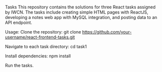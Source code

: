 Tasks
This repository contains the solutions for three React tasks assigned by IWCN. The tasks include creating simple HTML pages with ReactJS, developing a notes web app with MySQL integration, and posting data to an API endpoint.

Usage:
Clone the repository:  git clone https://github.com/your-username/react-frontend-tasks.git

Navigate to each task directory: cd task1

Install dependencies: npm install

Run the tasks.



